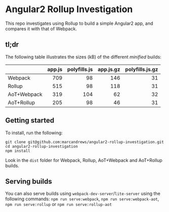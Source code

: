 # Angular2 Rollup Investigation
This repo investigates using Rollup to build a simple Angular2 app, and compares it with that of Webpack.


## tl;dr
The following table illustrates the sizes (kB) of the different _minified_ builds:

|             | app.js | polyfills.js | app.js.gz | polyfills.js.gz |
|-------------|-------:|-------------:|----------:|----------------:|
| Webpack     |    709 |           98 |       146 |              31 |
| Rollup      |    515 |           98 |       118 |              31 |
| AoT+Webpack |    319 |          104 |        62 |              32 |
| AoT+Rollup  |    205 |           98 |        46 |              31 |


## Getting started

To install, run the following:
```
git clone git@github.com:marcandrews/angular2-rollup-investigation.git
cd angular2-rollup-investigation
npm install
```
Look in the `dist` folder for Webpack, Rollup, AoT+Webpack and AoT+Rollup builds.

## Serving builds

You can also serve builds using `webpack-dev-server`/`lite-server` using the following commands: `npm run serve:webpack`, `npm run serve:webpack-aot`, `npm run serve:rollup` or `npm run serve:rollup-aot`
